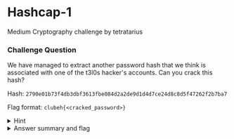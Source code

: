 # Hashcap-1

Medium Cryptography challenge by tetratarius

### Challenge Question

We have managed to extract another password hash that we think is associated with one of the t3l0s hacker's accounts. Can you crack this hash?

Hash: `2790e01b73f4db3dbf3613fbe084d2a2de9d1d4d7ce24d8c8d5f47262f2b7ba7`

Flag format: `clubeh{<cracked_password>}`

<details> 
  <summary>Hint</summary>
  Look up how to crack password hashes... maybe advanced password cracking...
</details>

<details> 
  <summary>Answer summary and flag</summary>
  <br>
  Steps: <br>
  1. put hash into a hash.txt file <br>
  2. run john --format=raw-sha256 hash.txt --wordlist=usr/share/wordlists/rockyou.txt --rules=appendyears<br>
  3. copy and paste the password as the flag :)<br><br>
  
  Flag: clubeh{caesar441999}
</details>
